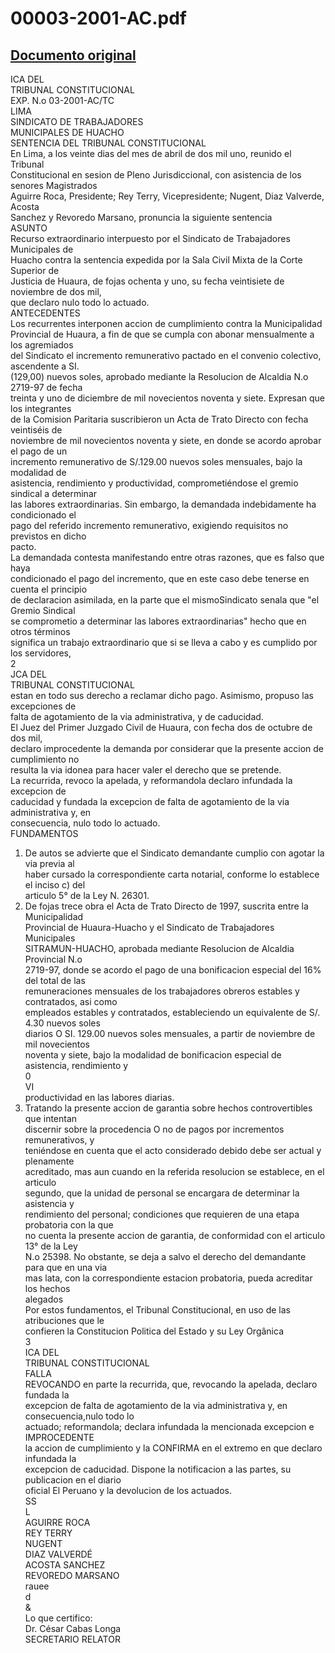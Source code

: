 
00003-2001-AC.pdf
=================
  
[Documento original](https://tc.gob.pe/jurisprudencia/2002/00003-2001-AC.pdf)  
---  
ICA DEL  
TRIBUNAL CONSTITUCIONAL  
EXP. N.o 03-2001-AC/TC  
LIMA  
SINDICATO DE TRABAJADORES  
MUNICIPALES DE HUACHO  
SENTENCIA DEL TRIBUNAL CONSTITUCIONAL  
En Lima, a los veinte dias del mes de abril de dos mil uno, reunido el Tribunal  
Constitucional en sesion de Pleno Jurisdiccional, con asistencia de los senores Magistrados  
Aguirre Roca, Presidente; Rey Terry, Vicepresidente; Nugent, Diaz Valverde, Acosta  
Sanchez y Revoredo Marsano, pronuncia la siguiente sentencia  
ASUNTO  
Recurso extraordinario interpuesto por el Sindicato de Trabajadores Municipales de  
Huacho contra la sentencia expedida por la Sala Civil Mixta de la Corte Superior de  
Justicia de Huaura, de fojas ochenta y uno, su fecha veintisiete de noviembre de dos mil,  
que declaro nulo todo lo actuado.  
ANTECEDENTES  
Los recurrentes interponen accion de cumplimiento contra la Municipalidad  
Provincial de Huaura, a fin de que se cumpla con abonar mensualmente a los agremiados  
del Sindicato el incremento remunerativo pactado en el convenio colectivo, ascendente a SI.  
(129,00) nuevos soles, aprobado mediante la Resolucion de Alcaldia N.o 2719-97 de fecha  
treinta y uno de diciembre de mil novecientos noventa y siete. Expresan que los integrantes  
de la Comision Paritaria suscribieron un Acta de Trato Directo con fecha veintiséis de  
noviembre de mil novecientos noventa y siete, en donde se acordo aprobar el pago de un  
incremento remunerativo de S/.129.00 nuevos soles mensuales, bajo la modalidad de  
asistencia, rendimiento y productividad, comprometiéndose el gremio sindical a determinar  
las labores extraordinarias. Sin embargo, la demandada indebidamente ha condicionado el  
pago del referido incremento remunerativo, exigiendo requisitos no previstos en dicho  
pacto.  
La demandada contesta manifestando entre otras razones, que es falso que haya  
condicionado el pago del incremento, que en este caso debe tenerse en cuenta el principio  
de declaracion asimilada, en la parte que el mismoSindicato senala que "el Gremio Sindical  
se comprometio a determinar las labores extraordinarias" hecho que en otros términos  
significa un trabajo extraordinario que si se lleva a cabo y es cumplido por los servidores,  
2  
JCA DEL  
TRIBUNAL CONSTITUCIONAL  
estan en todo sus derecho a reclamar dicho pago. Asimismo, propuso las excepciones de  
falta de agotamiento de la via administrativa, y de caducidad.  
El Juez del Primer Juzgado Civil de Huaura, con fecha dos de octubre de dos mil,  
declaro improcedente la demanda por considerar que la presente accion de cumplimiento no  
resulta la via idonea para hacer valer el derecho que se pretende.  
La recurrida, revoco la apelada, y reformandola declaro infundada la excepcion de  
caducidad y fundada la excepcion de falta de agotamiento de la via administrativa y, en  
consecuencia, nulo todo lo actuado.  
FUNDAMENTOS  
1. De autos se advierte que el Sindicato demandante cumplio con agotar la via previa al  
haber cursado la correspondiente carta notarial, conforme lo establece el inciso c) del  
articulo 5° de la Ley N. 26301.  
2. De fojas trece obra el Acta de Trato Directo de 1997, suscrita entre la Municipalidad  
Provincial de Huaura-Huacho y el Sindicato de Trabajadores Municipales  
SITRAMUN-HUACHO, aprobada mediante Resolucion de Alcaldia Provincial N.o  
2719-97, donde se acordo el pago de una bonificacion especial del 16% del total de las  
remuneraciones mensuales de los trabajadores obreros estables y contratados, asi como  
empleados estables y contratados, estableciendo un equivalente de S/. 4.30 nuevos soles  
diarios O SI. 129.00 nuevos soles mensuales, a partir de noviembre de mil novecientos  
noventa y siete, bajo la modalidad de bonificacion especial de asistencia, rendimiento y  
0  
VI  
productividad en las labores diarias.  
3. Tratando la presente accion de garantia sobre hechos controvertibles que intentan  
discernir sobre la procedencia O no de pagos por incrementos remunerativos, y  
teniéndose en cuenta que el acto considerado debido debe ser actual y plenamente  
acreditado, mas aun cuando en la referida resolucion se establece, en el articulo  
segundo, que la unidad de personal se encargara de determinar la asistencia y  
rendimiento del personal; condiciones que requieren de una etapa probatoria con la que  
no cuenta la presente accion de garantia, de conformidad con el articulo 13° de la Ley  
N.o 25398. No obstante, se deja a salvo el derecho del demandante para que en una via  
mas lata, con la correspondiente estacion probatoria, pueda acreditar los hechos  
alegados  
Por estos fundamentos, el Tribunal Constitucional, en uso de las atribuciones que le  
confieren la Constitucion Politica del Estado y su Ley Orgânica  
3  
ICA DEL  
TRIBUNAL CONSTITUCIONAL  
FALLA  
REVOCANDO en parte la recurrida, que, revocando la apelada, declaro fundada la  
excepcion de falta de agotamiento de la via administrativa y, en consecuencia,nulo todo lo  
actuado; reformandola; declara infundada la mencionada excepcion e IMPROCEDENTE  
la accion de cumplimiento y la CONFIRMA en el extremo en que declaro infundada la  
excepcion de caducidad. Dispone la notificacion a las partes, su publicacion en el diario  
oficial El Peruano y la devolucion de los actuados.  
SS  
L  
AGUIRRE ROCA  
REY TERRY  
NUGENT  
DIAZ VALVERDÉ  
ACOSTA SANCHEZ  
REVOREDO MARSANO  
rauee  
d  
&  
Lo que certifico:  
Dr. César Cabas Longa  
SECRETARIO RELATOR